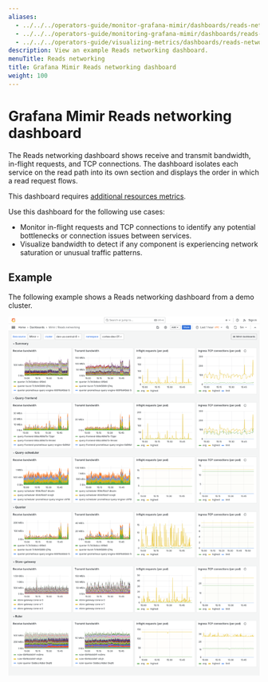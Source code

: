 ```yaml
---
aliases:
  - ../../../operators-guide/monitor-grafana-mimir/dashboards/reads-networking/
  - ../../../operators-guide/monitoring-grafana-mimir/dashboards/reads-networking/
  - ../../../operators-guide/visualizing-metrics/dashboards/reads-networking/
description: View an example Reads networking dashboard.
menuTitle: Reads networking
title: Grafana Mimir Reads networking dashboard
weight: 100
---
```


<!-- Note: This topic is mounted in the GEM documentation. Ensure that all updates are also applicable to GEM. -->

# Grafana Mimir Reads networking dashboard

The Reads networking dashboard shows receive and transmit bandwidth, in-flight requests, and TCP connections.
The dashboard isolates each service on the read path into its own section and displays the order in which a read request flows.

This dashboard requires [additional resources metrics](../../requirements/#additional-resources-metrics).

Use this dashboard for the following use cases:

- Monitor in-flight requests and TCP connections to identify any potential bottlenecks or connection issues between services.
- Visualize bandwidth to detect if any component is experiencing network saturation or unusual traffic patterns.

## Example

The following example shows a Reads networking dashboard from a demo cluster.

![Grafana Mimir reads networking dashboard](mimir-reads-networking.png)
